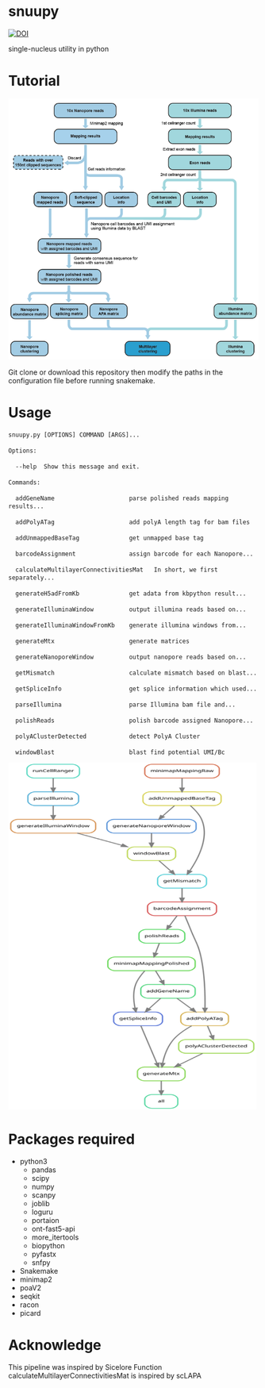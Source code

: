 # snuupy
[![DOI](https://zenodo.org/badge/302899070.svg)](https://zenodo.org/badge/latestdoi/302899070)

single-nucleus utility in python

# Tutorial
![Schematic_diagram](./Schematic_diagram.png)

Git clone or download this repository then modify the paths in the configuration file before running snakemake. 

# Usage
```text
snuupy.py [OPTIONS] COMMAND [ARGS]...

Options:

  --help  Show this message and exit.

Commands:

  addGeneName                     parse polished reads mapping results...
  
  addPolyATag                     add polyA length tag for bam files
  
  addUnmappedBaseTag              get unmapped base tag
  
  barcodeAssignment               assign barcode for each Nanopore...
  
  calculateMultilayerConnectivitiesMat   In short, we first separately...
                                  
  generateH5adFromKb              get adata from kbpython result...
  
  generateIlluminaWindow          output illumina reads based on...
  
  generateIlluminaWindowFromKb    generate illumina windows from...
  
  generateMtx                     generate matrices
  
  generateNanoporeWindow          output nanopore reads based on...
  
  getMismatch                     calculate mismatch based on blast...
  
  getSpliceInfo                   get splice information which used...
  
  parseIllumina                   parse Illumina bam file and...
  
  polishReads                     polish barcode assigned Nanopore...
  
  polyAClusterDetected            detect PolyA Cluster
  
  windowBlast                     blast find potential UMI/Bc
```
<img src="./snakemake/pipeline.svg" width="500" height="700">

# Packages required
- python3 
  - pandas 
  - scipy 
  - numpy 
  - scanpy 
  - joblib 
  - loguru 
  - portaion 
  - ont-fast5-api 
  - more_itertools
  - biopython
  - pyfastx
  - snfpy
- Snakemake 
- minimap2 
- poaV2 
- seqkit 
- racon 
- picard 


# Acknowledge
This pipeline was inspired by Sicelore
Function calculateMultilayerConnectivitiesMat is inspired by scLAPA
